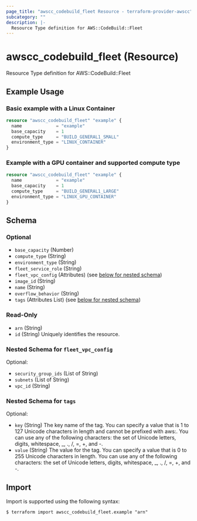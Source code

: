 ```yaml
---
page_title: "awscc_codebuild_fleet Resource - terraform-provider-awscc"
subcategory: ""
description: |-
  Resource Type definition for AWS::CodeBuild::Fleet
---
```


# awscc_codebuild_fleet (Resource)

Resource Type definition for AWS::CodeBuild::Fleet

## Example Usage

### Basic example with a Linux Container

```terraform
resource "awscc_codebuild_fleet" "example" {
  name             = "example"
  base_capacity    = 1
  compute_type     = "BUILD_GENERAL1_SMALL"
  environment_type = "LINUX_CONTAINER"
}
```

### Example with a GPU container and supported compute type

```terraform
resource "awscc_codebuild_fleet" "example" {
  name             = "example"
  base_capacity    = 1
  compute_type     = "BUILD_GENERAL1_LARGE"
  environment_type = "LINUX_GPU_CONTAINER"
}
```

<!-- schema generated by tfplugindocs -->
## Schema

### Optional

- `base_capacity` (Number)
- `compute_type` (String)
- `environment_type` (String)
- `fleet_service_role` (String)
- `fleet_vpc_config` (Attributes) (see [below for nested schema](#nestedatt--fleet_vpc_config))
- `image_id` (String)
- `name` (String)
- `overflow_behavior` (String)
- `tags` (Attributes List) (see [below for nested schema](#nestedatt--tags))

### Read-Only

- `arn` (String)
- `id` (String) Uniquely identifies the resource.

<a id="nestedatt--fleet_vpc_config"></a>
### Nested Schema for `fleet_vpc_config`

Optional:

- `security_group_ids` (List of String)
- `subnets` (List of String)
- `vpc_id` (String)


<a id="nestedatt--tags"></a>
### Nested Schema for `tags`

Optional:

- `key` (String) The key name of the tag. You can specify a value that is 1 to 127 Unicode characters in length and cannot be prefixed with aws:. You can use any of the following characters: the set of Unicode letters, digits, whitespace, _, ., /, =, +, and -.
- `value` (String) The value for the tag. You can specify a value that is 0 to 255 Unicode characters in length. You can use any of the following characters: the set of Unicode letters, digits, whitespace, _, ., /, =, +, and -.

## Import

Import is supported using the following syntax:

```shell
$ terraform import awscc_codebuild_fleet.example "arn"
```
